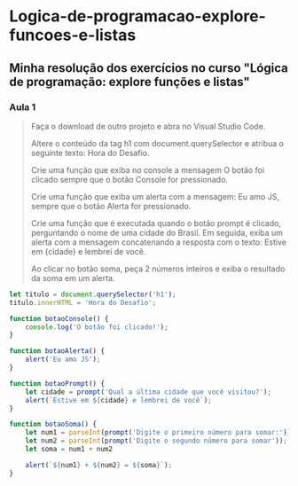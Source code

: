 # Logica-de-programacao-explore-funcoes-e-listas
Minha resolução dos exercícios no curso "Lógica de programação: explore funções e listas"
--------------------
### Aula 1
> Faça o download de outro projeto e abra no Visual Studio Code.
>
>Altere o conteúdo da tag h1 com document.querySelector e atribua o seguinte texto: Hora do Desafio.
>
>Crie uma função que exiba no console a mensagem O botão foi clicado sempre que o botão Console for pressionado.
>
>Crie uma função que exiba um alerta com a mensagem: Eu amo JS, sempre que o botão Alerta for pressionado.
>
>Crie uma função que é executada quando o botão prompt é clicado, perguntando o nome de uma cidade do Brasil. Em seguida, exiba um alerta com a mensagem concatenando a resposta com o texto: Estive em {cidade} e lembrei de você.
>
>Ao clicar no botão soma, peça 2 números inteiros e exiba o resultado da soma em um alerta.


```js
let titulo = document.querySelector('h1');
titulo.innerHTML = 'Hora do Desafio';

function botaoConsole() {
    console.log('O botão foi clicado!');
}

function botaoAlerta() {
    alert('Eu amo JS');
}

function botaoPrompt() {
    let cidade = prompt('Qual a última cidade que você visitou?');
    alert(`Estive em ${cidade} e lembrei de você`);
}

function botaoSoma() {
    let num1 = parseInt(prompt('Digite o primeiro número para somar:'));
    let num2 = parseInt(prompt('Digite o segundo número para somar'));
    let soma = num1 + num2

    alert(`${num1} + ${num2} = ${soma}`);
}
```
